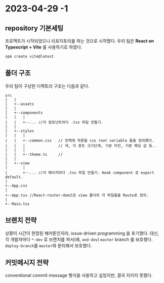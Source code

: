 # 2023-04-29 -1

## repository 기본세팅

프로젝트가 시작되었으니 리포지토리를 파는 것으로 시작했다. 우리 팀은 **React on Typescript + Vite** 를 사용하기로 하였다. 

```bash
npm create vite@latest
```

## 폴더 구조

우리 팀이 구상한 디렉토리 구조는 다음과 같다. 
```
src
|   |
|   +--assets
|   |
|   +--components
|   |   |
|   |   +--... //각 컴포넌트마다 .tsx 파일 만들기.
|   |
|   +--styles
|   |   |
|   |   +--common.css   // 전체에 적용될 css root variable 들을 정의했다. 
|   |   |               // 색, 각 폰트 크기단계, 기본 마진, 기본 패딩 값 등..
|   |   |
|   |   +--theme.ts     // 
|   |
|   +--view
|       |   
|       +--... //각 페이지마다 .tsx 파일 만들기. Hook component 로 export default.
|    
+--App.css
|
+--App.tsx //React-router-dom으로 view 폴더의 각 파일들을 Route로 정의. 
|
+--Main.tsx

```

## 브랜치 전략

상황이 시간이 한정된 해커톤인지라, issue-driven programming 을 포기했다. 대신, 각 개발자마다 `*-dev` 로 브랜치를 파서(예, `ood-dev`) `master` branch 를 보호했다. `deploy-branch`를 `master`와 분리해서 보호했다. 


## 커밋메시지 전략

conventional commit message 형식을 사용하고 싶었지만, 결국 지키지 못했다. 

